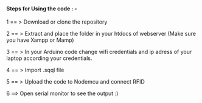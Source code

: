 #### Steps for Using the code : -

1 == > Download or clone the repository

2 == > Extract and place the folder in your htdocs of webserver (Make sure you have Xampp or Mamp)

3 == > In your Arduino code change wifi credentials and ip adress of your laptop according your credentials.

4 == > Import .sqql file

5 == > Upload the code to Nodemcu and connect RFID

6 ==> Open serial monitor to see the output :)
